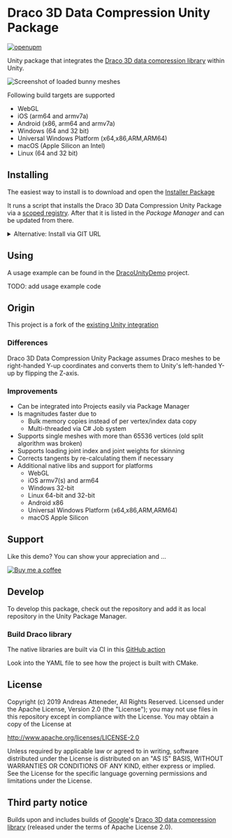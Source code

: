 # Draco 3D Data Compression Unity Package

[![openupm](https://img.shields.io/npm/v/com.atteneder.draco?label=openupm&registry_uri=https://package.openupm.com)](https://openupm.com/packages/com.atteneder.draco/)

Unity package that integrates the [Draco 3D data compression library](https://google.github.io/draco) within Unity.

![Screenshot of loaded bunny meshes](https://github.com/atteneder/DracoUnityDemo/raw/master/Images/bunnies.png "Lots of Stanford bunny meshes loaded via Draco 3D Data Compression Unity Package")

Following build targets are supported

- WebGL
- iOS (arm64 and armv7a)
- Android (x86, arm64 and armv7a)
- Windows (64 and 32 bit)
- Universal Windows Platform (x64,x86,ARM,ARM64)
- macOS (Apple Silicon an Intel)
- Linux (64 and 32 bit)

## Installing

The easiest way to install is to download and open the [Installer Package](https://package-installer.glitch.me/v1/installer/OpenUPM/com.atteneder.draco?registry=https%3A%2F%2Fpackage.openupm.com&scope=com.atteneder)

It runs a script that installs the Draco 3D Data Compression Unity Package via a [scoped registry](https://docs.unity3d.com/Manual/upm-scoped.html). After that it is listed in the *Package Manager* and can be updated from there.

<details><summary>Alternative: Install via GIT URL</summary>

You have to manually add the package's URL into your [project manifest](https://docs.unity3d.com/Manual/upm-manifestPrj.html)

Inside your Unity project there's the folder `Packages` containing a file called `manifest.json`. You have to open it and add the following line inside the `dependencies` category:

```json
"com.atteneder.draco": "https://gitlab.com/atteneder/DracoUnity.git",
```

It should look something like this:

```json
{
  "dependencies": {
    "com.atteneder.draco": "https://gitlab.com/atteneder/DracoUnity.git",
    "com.unity.package-manager-ui": "2.1.2",
    "com.unity.modules.unitywebrequest": "1.0.0"
    ...
  }
}
```

Next time you open your project in Unity, it will download the package automatically. You have to have a GIT LFS client (large file support) installed on your system. Otherwise you will get an error that the native library file (dll on Windows) is corrupt. There's more detail about how to add packages via GIT URLs in the [Unity documentation](https://docs.unity3d.com/Manual/upm-git.html).

</details>

## Using

A usage example can be found in the [DracoUnityDemo](https://github.com/atteneder/DracoUnityDemo) project.

TODO: add usage example code

## Origin

This project is a fork of the [existing Unity integration](https://github.com/google/draco/tree/master/unity)

### Differences

Draco 3D Data Compression Unity Package assumes Draco meshes to be right-handed Y-up coordinates and converts them to Unity's left-handed Y-up by flipping the Z-axis.

### Improvements

- Can be integrated into Projects easily via Package Manager
- Is magnitudes faster due to
  - Bulk memory copies instead of per vertex/index data copy
  - Multi-threaded via C# Job system
- Supports single meshes with more than 65536 vertices (old split algorithm was broken)
- Supports loading joint index and joint weights for skinning
- Corrects tangents by re-calculating them if necessary
- Additional native libs and support for platforms
  - WebGL
  - iOS armv7(s) and arm64
  - Windows 32-bit
  - Linux 64-bit and 32-bit
  - Android x86
  - Universal Windows Platform (x64,x86,ARM,ARM64)
  - macOS Apple Silicon

## Support

Like this demo? You can show your appreciation and ...

[![Buy me a coffee](https://az743702.vo.msecnd.net/cdn/kofi1.png?v=0)](https://ko-fi.com/C0C3BW7G)

## Develop

To develop this package, check out the repository and add it as local repository in the Unity Package Manager.

### Build Draco library

The native libraries are built via CI in this [GitHub action](https://github.com/atteneder/draco/actions?query=workflow%3A%22Draco+Decoder+Unity+library+CI%22)

Look into the YAML file to see how the project is built with CMake.

## License

Copyright (c) 2019 Andreas Atteneder, All Rights Reserved.
Licensed under the Apache License, Version 2.0 (the "License");
you may not use files in this repository except in compliance with the License.
You may obtain a copy of the License at

   <http://www.apache.org/licenses/LICENSE-2.0>

Unless required by applicable law or agreed to in writing, software
distributed under the License is distributed on an "AS IS" BASIS,
WITHOUT WARRANTIES OR CONDITIONS OF ANY KIND, either express or implied.
See the License for the specific language governing permissions and
limitations under the License.

## Third party notice

Builds upon and includes builds of [Google](https://about.google)'s [Draco 3D data compression library](https://google.github.io/draco) (released under the terms of Apache License 2.0).
